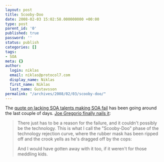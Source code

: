 ```yaml
---
layout: post
title: Scooby-Doo
date: 2008-02-03 15:02:58.000000000 +00:00
type: post
parent_id: '0'
published: true
password: ''
status: publish
categories: []
tags:
- SOA
meta: {}
author:
  login: niklas
  email: niklas@protocol7.com
  display_name: Niklas
  first_name: Niklas
  last_name: Gustavsson
permalink: "/archives/2008/02/03/scooby-doo/"
---
```

The [quote on lacking SOA talents making SOA fail](http://weblog.infoworld.com/realworldsoa/archives/2008/02/ibm_agrees_with.html) has been going around the last couple of days. [Joe Gregorio finally nails it](http://http://bitworking.org/news/293/The-Technology-Rejection-Curve):

> There just has to be a reason for the failure, and it couldn't possibly be the technology. This is what I call the "Scooby-Doo" phase of the technology rejection curve, where the rubber mask has been ripped off and the crook yells as he's dragged off by the cops:
> 
> And I would have gotten away with it too, if it weren't for those meddling kids.

